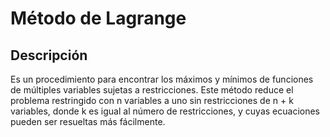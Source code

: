 # Método de Lagrange

## Descripción

Es un procedimiento para encontrar los máximos y mínimos de funciones de múltiples variables sujetas a restricciones. 
Este método reduce el problema restringido con n variables a uno sin restricciones 
de n + k variables, donde k es igual al número de restricciones, y cuyas ecuaciones pueden ser resueltas más fácilmente.
